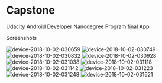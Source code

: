 # Capstone
Udacity Android Developer Nanodegree Program final App

Screenshots


![device-2018-10-02-030659](https://user-images.githubusercontent.com/21109275/46325697-737a8680-c5f1-11e8-9445-139b4631a249.png)
![device-2018-10-02-030749](https://user-images.githubusercontent.com/21109275/46325698-74131d00-c5f1-11e8-92f8-df2aaa4c0766.png)
![device-2018-10-02-030832](https://user-images.githubusercontent.com/21109275/46325699-74131d00-c5f1-11e8-8f2a-6f53acd223d9.png)
![device-2018-10-02-030928](https://user-images.githubusercontent.com/21109275/46325700-74131d00-c5f1-11e8-923d-b8526f70d7bf.png)
![device-2018-10-02-031038](https://user-images.githubusercontent.com/21109275/46325701-74abb380-c5f1-11e8-9335-76138c4236f5.png)
![device-2018-10-02-031118](https://user-images.githubusercontent.com/21109275/46325703-74abb380-c5f1-11e8-91c1-31821f3e60ab.png)
![device-2018-10-02-031142](https://user-images.githubusercontent.com/21109275/46325705-75444a00-c5f1-11e8-83b9-9b5197fd419d.png)
![device-2018-10-02-031223](https://user-images.githubusercontent.com/21109275/46325707-75444a00-c5f1-11e8-84e9-17bab2205746.png)
![device-2018-10-02-031248](https://user-images.githubusercontent.com/21109275/46325708-75dce080-c5f1-11e8-901d-0e1b4bb0114c.png)
![device-2018-10-02-031621](https://user-images.githubusercontent.com/21109275/46325733-9efd7100-c5f1-11e8-9146-f8317d66e48d.png)

